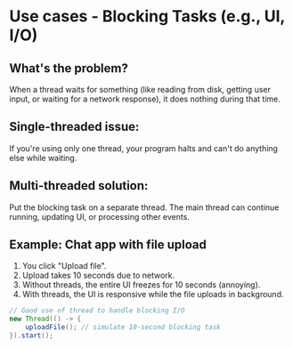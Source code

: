 # Use cases - Blocking Tasks (e.g., UI, I/O)
## What's the problem?
When a thread waits for something (like reading from disk, getting user input, or waiting for a network response), it does nothing during that time.

## Single-threaded issue:
If you're using only one thread, your program halts and can't do anything else while waiting.

## Multi-threaded solution:
Put the blocking task on a separate thread. The main thread can continue running, updating UI, or processing other events.

## Example: Chat app with file upload
1. You click "Upload file".
1. Upload takes 10 seconds due to network.
1. Without threads, the entire UI freezes for 10 seconds (annoying).
1. With threads, the UI is responsive while the file uploads in background.

```java
// Good use of thread to handle blocking I/O
new Thread(() -> {
    uploadFile(); // simulate 10-second blocking task
}).start();
```